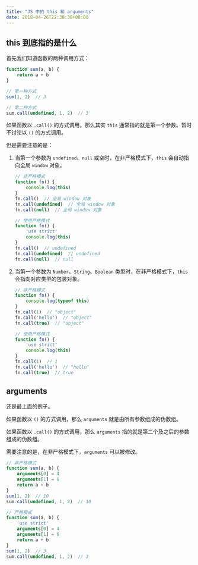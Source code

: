 ```yaml
---
title: "JS 中的 this 和 arguments"
date: 2018-04-26T22:38:38+08:00
---
```


## this 到底指的是什么

首先我们知道函数的两种调用方式：

```javascript
function sum(a, b) {
    return a + b
}

// 第一种方式
sum(1, 2)  // 3

// 第二种方式
sum.call(undefined, 1, 2)  // 3
```

如果函数以 `.call()` 的方式调用，那么其实 `this` 通常指的就是第一个参数。暂时不讨论以 `()` 的方式调用。

但是需要注意的是：

1. 当第一个参数为 `undefined`、`null` 或空时，在非严格模式下，`this` 会自动指向全局 `window` 对象。

    ```javascript
    // 非严格模式
    function fn() {
        console.log(this)
    }
    fn.call()  // 全局 window 对象
    fn.call(undefined)  // 全局 window 对象
    fn.call(null)  // 全局 window 对象
    
    // 使用严格模式
    function fn() {
        'use strict'
        console.log(this)
    }
    fn.call()  // undefined
    fn.call(undefined)  // undefined
    fn.call(null)  // null
    ```

2. 当第一个参数为 `Number`、`String`、`Boolean` 类型时，在非严格模式下，`this` 会指向对应类型的包装对象。

    ```javascript
    // 非严格模式
    function fn() {
        console.log(typeof this)
    }
    fn.call(1)  // "object"
    fn.call('hello')  // "object"
    fn.call(true)  // "object"
    
    // 使用严格模式
    function fn() {
        'use strict'
        console.log(this)
    }
    fn.call(1)  // 1
    fn.call('hello')  // "hello"
    fn.call(true)  // true
    ```

## arguments

还是最上面的例子。

如果函数以 `()` 的方式调用，那么 `arguments` 就是由所有参数组成的伪数组。

如果函数以 `.call()` 的方式调用，那么 `arguments` 指的就是第二个及之后的参数组成的伪数组。

需要注意的是，在非严格模式下，`arguments` 可以被修改。

```javascript
// 非严格模式
function sum(a, b) {
    arguments[0] = 4
    arguments[1] = 6
    return a + b
}
sum(1, 2)  // 10
sum.call(undefined, 1, 2)  // 10

// 严格模式
function sum(a, b) {
    'use strict'
    arguments[0] = 4
    arguments[1] = 6
    return a + b
}
sum(1, 2)  // 3
sum.call(undefined, 1, 2)  // 3
```